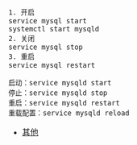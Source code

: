 <font face="SimSun" size=3>

~~~
1. 开启
service mysql start
systemctl start mysqld
2. 关闭
service mysql stop
3. 重启
service mysql restart

启动：service mysqld start
停止：service mysqld stop
重启：service mysqld restart
重载配置：service mysqld reload
~~~

- [其他](https://www.cnblogs.com/bsw-zhen/p/11022999.html#:~:text=CentOS%E4%B8%8Bmysql%E5%B8%B8%E7%94%A8%E5%91%BD%E4%BB%A4%201%20%E5%BC%80%E5%90%AF%E5%92%8C%E5%85%B3%E9%97%AD%202%20%E7%99%BB%E5%BD%95,3%20%E4%BF%AE%E6%94%B9%E5%AF%86%E7%A0%81%204%20%E5%B8%B8%E7%94%A8%E6%93%8D%E4%BD%9C%EF%BC%88%E9%9C%80%E7%99%BB%E5%BD%95%EF%BC%89%205%20%E5%AF%BC%E5%85%A5%E3%80%81%E5%AF%BC%E5%87%BA%E6%95%B0%E6%8D%AE%E5%BA%93%EF%BC%88%E4%B8%8D%E9%9C%80%E7%99%BB%E5%BD%95%EF%BC%89)

</font>